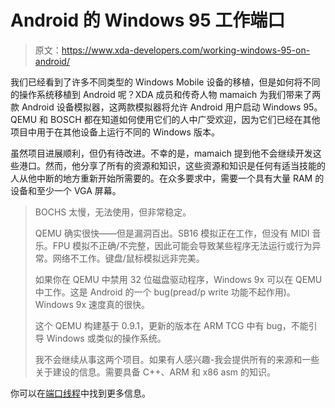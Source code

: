 # Android 的 Windows 95 工作端口

> 原文：<https://www.xda-developers.com/working-windows-95-on-android/>

我们已经看到了许多不同类型的 Windows Mobile 设备的移植，但是如何将不同的操作系统移植到 Android 呢？XDA 成员和传奇人物 mamaich 为我们带来了两款 Android 设备模拟器，这两款模拟器将允许 Android 用户启动 Windows 95。QEMU 和 BOSCH 都在知道如何使用它们的人中广受欢迎，因为它们已经在其他项目中用于在其他设备上运行不同的 Windows 版本。

虽然项目进展顺利，但仍有待改进。不幸的是，mamaich 提到他不会继续开发这些港口。然而，他分享了所有的资源和知识，这些资源和知识是任何有适当技能的人从他中断的地方重新开始所需要的。在众多要求中，需要一个具有大量 RAM 的设备和至少一个 VGA 屏幕。

> BOCHS 太慢，无法使用，但非常稳定。
> 
> QEMU 确实很快——但是漏洞百出。SB16 模拟正在工作，但没有 MIDI 音乐。FPU 模拟不正确/不完整，因此可能会导致某些程序无法运行或行为异常。网络不工作。键盘/鼠标模拟远非完美。
> 
> 如果你在 QEMU 中禁用 32 位磁盘驱动程序，Windows 9x 可以在 QEMU 中工作。这是 Android 的一个 bug(pread/p write 功能不起作用)。Windows 9x 速度真的很快。
> 
> 这个 QEMU 构建基于 0.9.1，更新的版本在 ARM TCG 中有 bug，不能引导 Windows 或类似的操作系统。
> 
> 我不会继续从事这两个项目。如果有人感兴趣-我会提供所有的来源和一些关于建设的信息。需要具备 C++、ARM 和 x86 asm 的知识。

你可以在[端口线程](http://forum.xda-developers.com/showthread.php?p=6661598)中找到更多信息。